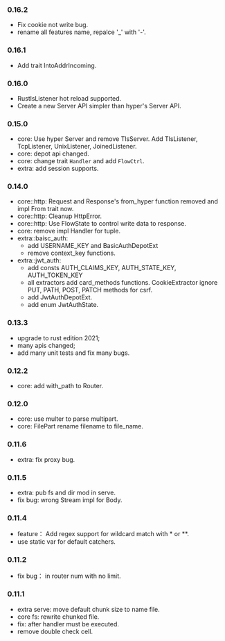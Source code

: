 ### 0.16.2
  - Fix cookie not write bug.
  - rename all features name, repalce '_' with '-'.

### 0.16.1
  - Add trait IntoAddrIncoming.

### 0.16.0
- RustlsListener hot reload supported.
- Create a new Server API simpler than hyper's Server API.

### 0.15.0
- core: Use hyper Server and remove TlsServer. Add TlsListener, TcpListener, UnixListener, JoinedListener.
- core: depot api changed.
- core: change trait ```Handler``` and add ```FlowCtrl```.
- extra: add session supports.

### 0.14.0
- core::http: Request and Response's from_hyper function removed and impl From trait now.
- core::http: Cleanup HttpError.
- core::http: Use FlowState to control write data to response.
- core: remove impl Handler for tuple.
- extra::baisc_auth: 
    - add USERNAME_KEY and BasicAuthDepotExt
    - remove context_key functions.
- extra::jwt_auth:
    - add consts AUTH_CLAIMS_KEY, AUTH_STATE_KEY, AUTH_TOKEN_KEY
    - all extractors add card_methods functions. CookieExtractor ignore PUT, PATH, POST, PATCH methods for csrf.
    - add JwtAuthDepotExt.
    - add enum JwtAuthState.


### 0.13.3

- upgrade to rust edition 2021;
- many apis changed;
- add many unit tests and fix many bugs.

### 0.12.2

- core: add with_path to Router.

### 0.12.0

- core: use multer to parse multipart.
- core: FilePart rename filename to file_name.

### 0.11.6

- extra: fix proxy bug.

### 0.11.5

- extra: pub fs and dir mod in serve.
- fix bug: wrong Stream impl for Body.

### 0.11.4

- feature： Add regex support for wildcard match with * or **.
- use static var for default catchers.

### 0.11.2

- fix bug： in router num with no limit.

### 0.11.1

- extra serve: move default chunk size to name file.
- core fs: rewrite chunked file.
- fix: after handler must be executed.
- remove double check cell.